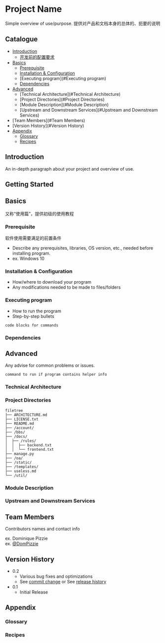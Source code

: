 # Project Name
Simple overview of use/purpose.
提供对产品和文档本身的总体的、扼要的说明

## Catalogue
- [Introduction](#Introduction)
  - [开发前的配置要求](#开发前的配置要求)
- [Basics](#Basics)
  - [Prerequisite](#Prerequisite)
  - [Installation & Configuration](#Installation&Configuration)
  - [Executing program](#Executing program)
  - [Dependencies](#Dependencies)
- [Advanced](#Advanced)
  - [Technical Architecture](#Technical Architecture)
  - [Project Directories](#Project Directories)
  - [Module Description](#Module Description)
  - [Upstream and Downstream Services](#Upstream and Downstream Services)
- [Team Members](#Team Members)
- [Version History](#Version History)
- [Appendix](#Appendix)
  - [Glossary](#Glossary)
  - [Recipes](#Recipes)

## Introduction

An in-depth paragraph about your project and overview of use.

## Getting Started

## Basics
又称“使用篇”，提供初级的使用教程

### Prerequisite
软件使用需要满足的前置条件
* Describe any prerequisites, libraries, OS version, etc., needed before installing program.
* ex. Windows 10


### Installation & Configuration
* How/where to download your program
* Any modifications needed to be made to files/folders


### Executing program

* How to run the program
* Step-by-step bullets
```
code blocks for commands
```

### Dependencies

## Advanced

Any advise for common problems or issues.
```
command to run if program contains helper info
```

### Technical Architecture


### Project Directories

```
filetree 
├── ARCHITECTURE.md
├── LICENSE.txt
├── README.md
├── /account/
├── /bbs/
├── /docs/
│  ├── /rules/
│  │  ├── backend.txt
│  │  └── frontend.txt
├── manage.py
├── /oa/
├── /static/
├── /templates/
├── useless.md
└── /util/

```
### Module Description

### Upstream and Downstream Services


## Team Members

Contributors names and contact info

ex. Dominique Pizzie  
ex. [@DomPizzie](https://twitter.com/dompizzie)

## Version History

* 0.2
   * Various bug fixes and optimizations
   * See [commit change]() or See [release history]()
* 0.1
   * Initial Release

## Appendix

### Glossary

### Recipes




